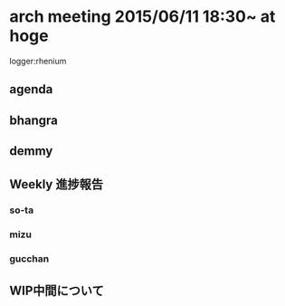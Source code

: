 arch meeting 2015/06/11 18:30~ at hoge
=====
logger:rhenium

agenda
------

## bhangra

## demmy

## Weekly 進捗報告

### so-ta
### mizu
### gucchan

## WIP中間について
